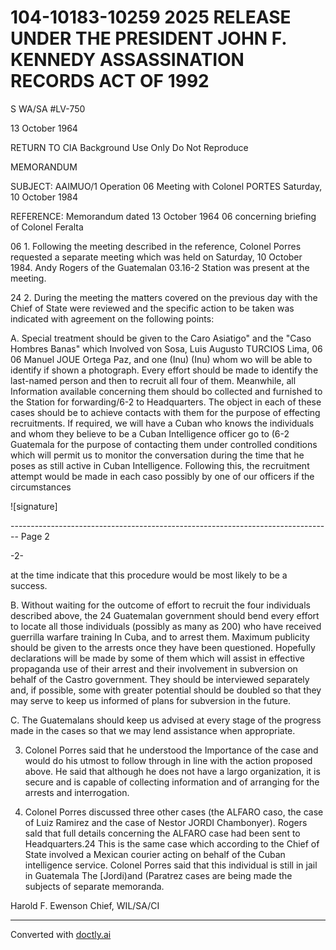 # 104-10183-10259 2025 RELEASE UNDER THE PRESIDENT JOHN F. KENNEDY ASSASSINATION RECORDS ACT OF 1992

S WA/SA #LV-750

13 October 1964

RETURN TO CIA
Background Use Only
Do Not Reproduce

MEMORANDUM

SUBJECT: AAIMUO/1 Operation 06
Meeting with Colonel PORTES Saturday, 10 October 1984

REFERENCE: Memorandum dated 13 October 1964 06 concerning briefing of Colonel Feralta

06 1. Following the meeting described in the reference, Colonel Porres requested a separate meeting which was held on Saturday, 10 October 1984. Andy Rogers of the Guatemalan 03.16-2 Station was present at the meeting.

24
2. During the meeting the matters covered on the previous day with the Chief of State were reviewed and the specific action to be taken was indicated with agreement on the following points:

A. Special treatment should be given to the Caro Asiatigo" and the "Caso Hombres Banas" which Involved von Sosa, Luis Augusto TURCIOS Lima, 06 06 Manuel JOUE Ortega Paz, and one (Inu) (Inu) whom wo will be able to identify if shown a photograph. Every effort should be made to identify the last-named person and then to recruit all four of them. Meanwhile, all Information available concerning them should bo collected and furnished to the Station for forwarding/6-2 to Headquarters. The object in each of these cases should be to achieve contacts with them for the purpose of effecting recruitments. If required, we will have a Cuban who knows the individuals and whom they believe to be a Cuban Intelligence officer go to (6-2 Guatemala for the purpose of contacting them under controlled conditions which will permit us to monitor the conversation during the time that he poses as still active in Cuban Intelligence. Following this, the recruitment attempt would be made in each caso possibly by one of our officers if the circumstances

![signature]


-------------------------------------------------------------------------------- Page 2

-2-

at the time indicate that this procedure would be most likely to be a success.

B. Without waiting for the outcome of effort to recruit the four individuals described above, the 24 Guatemalan government should bend every effort to locate all those individuals (possibly as many as 200) who have received guerrilla warfare training In Cuba, and to arrest them. Maximum publicity should be given to the arrests once they have been questioned. Hopefully declarations will be made by some of them which will assist in effective propaganda use of their arrest and their involvement in subversion on behalf of the Castro government. They should be interviewed separately and, if possible, some with greater potential should be doubled so that they may serve to keep us informed of plans for subversion in the future.

C. The Guatemalans should keep us advised at every stage of the progress made in the cases so that we may lend assistance when appropriate.

3. Colonel Porres said that he understood the Importance of the case and would do his utmost to follow through in line with the action proposed above. He said that although he does not have a largo organization, it is secure and is capable of collecting information and of arranging for the arrests and interrogation.

4. Colonel Porres discussed three other cases (the ALFARO caso, the case of Luiz Ramirez and the case of Nestor JORDI Chambonyer). Rogers sald that full details concerning the ALFARO case had been sent to Headquarters.24 This is the same case which according to the Chief of State involved a Mexican courier acting on behalf of the Cuban intelligence service. Colonel Porres said that this individual is still in jail in Guatemala The [Jordi)and (Paratrez cases are being made the subjects of separate memoranda.

Harold F. Ewenson
Chief, WIL/SA/CI


---
Converted with [doctly.ai](https://doctly.ai)